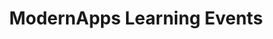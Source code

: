 ---
title: "ModernApps Learning Events"
draft: false
# page title background image
bg_image: "images/backgrounds/page-title.jpg"
# meta description
description : "Find the latest ModernApps Learning webinars & hackathons along with relevant events posted by our member community"
---